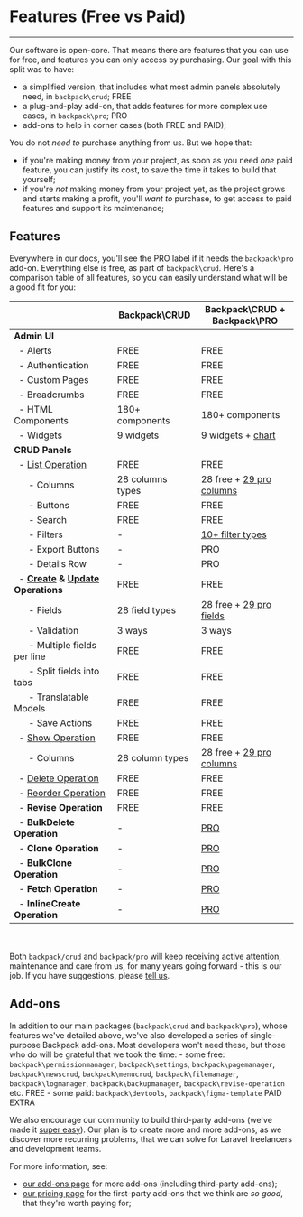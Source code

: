 # Features (Free vs Paid)

---

Our software is open-core. That means there are features that you can use for free, and features you can only access by purchasing. Our goal with this split was to have:
- a simplified version, that includes what most admin panels absolutely need, in `backpack\crud`; <span class="badge badge-pill badge-success">FREE</span>
- a plug-and-play add-on, that adds features for more complex use cases, in `backpack\pro`; <span class="badge badge-pill badge-info">PRO</span>
- add-ons to help in corner cases (both FREE and PAID);

You do not _need to_ purchase anything from us. But we hope that:
- if you're making money from your project, as soon as you need _one_ paid feature, you can justify its cost, to save the time it takes to build that yourself;
- if you're _not_ making money from your project yet, as the project grows and starts making a profit, you'll _want to_ purchase, to get access to paid features and support its maintenance;

<a name="feature-list"></a>
## Features

Everywhere in our docs, you'll see the <span class="badge badge-pill badge-info">PRO</span> label if it needs the `backpack\pro` add-on. Everything else is free, as part of `backpack\crud`. Here's a comparison table of all features, so you can easily understand what will be a good fit for you:

<table class="table table-sm table-striped table-hover">
  <thead>
    <tr>
      <th></th>
      <th class="text-center">Backpack\CRUD</th>
      <th class="text-center">Backpack\CRUD + <br>Backpack\PRO</th>
    </tr>
  </thead>
  <tbody>
    <tr>
      <td><strong>Admin UI</strong></td>
      <td class="text-center"></td>
      <td class="text-center"></td>
    </tr>
    <tr>
      <td> &nbsp; - Alerts &nbsp; <a href="/docs/6.x/base-alerts"><i class="fe fe-book-open icon-small"></i></a></td>
      <td class="text-center"><span class="badge badge-success">FREE</span></td>
      <td class="text-center"><span class="badge badge-success">FREE</span></td>
    </tr>
    <tr>
      <td> &nbsp; - Authentication &nbsp; <a href="/docs/6.x/base-about#authentication"><i class="fe fe-book-open icon-small"></i></a></td>
      <td class="text-center"><span class="badge badge-success">FREE</span></td>
      <td class="text-center"><span class="badge badge-success">FREE</span></td>
    </tr>
    <tr>
      <td> &nbsp; - Custom Pages &nbsp; <a href="/docs/6.x/base-about#custom-pages"><i class="fe fe-book-open icon-small"></i></a></td>
      <td class="text-center"><span class="badge badge-success">FREE</span></td>
      <td class="text-center"><span class="badge badge-success">FREE</span></td>
    </tr>
    <tr>
      <td> &nbsp; - Breadcrumbs &nbsp; <a href="/docs/6.x/base-breadcrumbs"><i class="fe fe-book-open icon-small"></i></a></td>
      <td class="text-center"><span class="badge badge-success">FREE</span></td>
      <td class="text-center"><span class="badge badge-success">FREE</span></td>
    </tr>
    <tr>
      <td> &nbsp; - HTML Components &nbsp; <a href="/docs/6.x/base-about#general"><i class="fe fe-book-open icon-small"></i></a></td>
      <td class="text-center"><span class="badge badge-success">180+ components</span></td>
      <td class="text-center"><span class="badge badge-success">180+ components</span></td>
    </tr>
    <tr>
      <td> &nbsp; - Widgets &nbsp; <a href="/docs/6.x/base-widgets"><i class="fe fe-book-open icon-small"></i></a></td>
      <td class="text-center"><span class="badge badge-success">9 widgets</span></td>
      <td class="text-center"><span class="badge badge-success">9 widgets</span> + <a href="/docs/6.x/base-widgets#chart-pro" class="badge badge-info text-white" data-toggle="tooltip" title="Easily create charts from your database entries!">chart</a></td>
    </tr>
    <tr>
      <td><strong>CRUD Panels</strong></td>
      <td class="text-center"></td>
      <td class="text-center"></td>
    </tr>
    <tr>
      <td> &nbsp; - <a href="/docs/6.x/crud-operation-list" class="font-weight-bold">List Operation</a></td>
      <td class="text-center"><span class="badge badge-success">FREE</span></td>
      <td class="text-center"><span class="badge badge-success">FREE</span></td>
    </tr>
    <tr>
      <td> &nbsp; &nbsp; &nbsp; - Columns &nbsp; <a href="/docs/6.x/crud-columns"><i class="fe fe-book-open icon-small"></i></a></td>
      <td class="text-center"><span class="badge badge-success">28 columns types</span></td>
      <td class="text-center">
        <span class="badge badge-success">28 free</span> +
        <a href="/docs/6.x/crud-columns#pro-column-types" class="badge badge-info text-white" data-toggle="tooltip" title="Easily show arrays, markdown, relationships, tables and videos!">29 pro columns</a>
      </td>
    </tr>
    <tr>
      <td> &nbsp; &nbsp; &nbsp; - Buttons &nbsp; <a href="/docs/6.x/crud-buttons"><i class="fe fe-book-open icon-small"></i></a></td>
      <td class="text-center"><span class="badge badge-success">FREE</span></td>
      <td class="text-center"><span class="badge badge-success">FREE</span></td>
    </tr>
    <tr>
      <td> &nbsp; &nbsp; &nbsp; - Search &nbsp; <a href="/docs/6.x/crud-operation-list-entries#the-search-logic"><i class="fe fe-book-open icon-small"></i></a></td>
      <td class="text-center"><span class="badge badge-success">FREE</span></td>
      <td class="text-center"><span class="badge badge-success">FREE</span></td>
    </tr>
    <tr>
      <td> &nbsp; &nbsp; &nbsp; - Filters &nbsp; <a href="/docs/6.x/crud-filters"><i class="fe fe-book-open icon-small"></i></a></td>
      <td class="text-center">-</td>
      <td class="text-center"><a href="/docs/6.x/crud-filters" class="badge badge-info text-white" data-toggle="tooltip" title="Help your admin easily filter their table view - by date, text, options, date range... and more!">10+ filter types</a></td>
    </tr>
    <tr>
      <td> &nbsp; &nbsp; &nbsp; - Export Buttons &nbsp; <a href="/docs/6.x/crud-operation-list-entries#export-buttons"><i class="fe fe-book-open icon-small"></i></a></td>
      <td class="text-center">-</td>
      <td class="text-center"><span class="badge badge-info">PRO</span></td>
    </tr>
    <tr>
      <td> &nbsp; &nbsp; &nbsp; - Details Row &nbsp; <a href="/docs/6.x/crud-operation-list-entries#details-row"><i class="fe fe-book-open icon-small"></i></a></td>
      <td class="text-center">-</td>
      <td class="text-center"><span class="badge badge-info">PRO</span></td>
    </tr>
    <tr>
      <td> &nbsp; - <strong><a href="/docs/6.x/crud-operation-create">Create</a> & <a href="/docs/6.x/crud-operation-update">Update</a> Operations</strong></td>
      <td class="text-center"><span class="badge badge-success">FREE</span></td>
      <td class="text-center"><span class="badge badge-success">FREE</span></td>
    </tr>
    <tr>
      <td> &nbsp; &nbsp; &nbsp; - Fields &nbsp; <a href="/docs/6.x/crud-fields"><i class="fe fe-book-open icon-small"></i></a></td>
      <td class="text-center"><span class="badge badge-success">28 field types</span></td>
      <td class="text-center">
        <span class="badge badge-success">28 free</span> +
        <a href="/docs/6.x/crud-fields#pro-field-types" class="badge badge-info text-white" data-toggle="tooltip" title="For relationships with a lot of entries, complex relationships, fields with subfields, WYSIWYGs, addresses, videos, images and A LOT more!">29 pro fields</a>
      </td>
    </tr>
    <tr>
      <td> &nbsp; &nbsp; &nbsp; - Validation &nbsp; <a href="/docs/6.x/crud-operation-create#validation"><i class="fe fe-book-open icon-small"></i></a></td>
      <td class="text-center"><span class="badge badge-success">3 ways</span></td>
      <td class="text-center"><span class="badge badge-success">3 ways</span></td>
    </tr>
    <tr>
      <td> &nbsp; &nbsp; &nbsp; - Multiple fields per line &nbsp; <a href="/docs/6.x/crud-fluent-syntax#chained-methods"><i class="fe fe-book-open icon-small"></i></a></td>
      <td class="text-center"><span class="badge badge-success">FREE</span></td>
      <td class="text-center"><span class="badge badge-success">FREE</span></td>
    </tr>
    <tr>
      <td> &nbsp; &nbsp; &nbsp; - Split fields into tabs &nbsp; <a href="/docs/6.x/crud-fields#optional-tab-attribute-splits-forms-into-tabs"><i class="fe fe-book-open icon-small"></i></a></td>
      <td class="text-center"><span class="badge badge-success">FREE</span></td>
      <td class="text-center"><span class="badge badge-success">FREE</span></td>
    </tr>
    <tr>
      <td> &nbsp; &nbsp; &nbsp; - Translatable Models &nbsp; <a href="/docs/6.x/crud-operation-update#translatable-models-and-multi-language-cruds"><i class="fe fe-book-open icon-small"></i></a></td>
      <td class="text-center"><span class="badge badge-success">FREE</span></td>
      <td class="text-center"><span class="badge badge-success">FREE</span></td>
    </tr>
    <tr>
      <td> &nbsp; &nbsp; &nbsp; - Save Actions &nbsp; <a href="/docs/6.x/crud-save-actions"><i class="fe fe-book-open icon-small"></i></a></td>
      <td class="text-center"><span class="badge badge-success">FREE</span></td>
      <td class="text-center"><span class="badge badge-success">FREE</span></td>
    </tr>
    <tr>
      <td> &nbsp; - <a href="/docs/6.x/crud-operation-show" class="font-weight-bold">Show Operation</a></td>
      <td class="text-center"><span class="badge badge-success">FREE</span></td>
      <td class="text-center"><span class="badge badge-success">FREE</span></td>
    </tr>
    <tr>
      <td> &nbsp; &nbsp; &nbsp; - Columns &nbsp; <a href="/docs/6.x/crud-columns"><i class="fe fe-book-open icon-small"></i></a></td>
      <td class="text-center"><span class="badge badge-success">28 column types</span></td>
      <td class="text-center">
        <span class="badge badge-success">28 free</span> +
        <a href="/docs/6.x/crud-columns#pro-column-types" class="badge badge-info text-white" data-toggle="tooltip" title="Easily show arrays, markdown, relationships, tables and videos!">29 pro columns</a>
      </td>
    </tr>
    <tr>
      <td> &nbsp; - <a href="/docs/6.x/crud-operation-delete" class="font-weight-bold">Delete Operation</a></td>
      <td class="text-center"><span class="badge badge-success">FREE</span></td>
      <td class="text-center"><span class="badge badge-success">FREE</span></td>
    </tr>
    <tr>
      <td> &nbsp; - <a href="/docs/6.x/crud-operation-reorder" class="font-weight-bold">Reorder Operation</a></td>
      <td class="text-center"><span class="badge badge-success">FREE</span></td>
      <td class="text-center"><span class="badge badge-success">FREE</span></td>
    </tr>
    <tr>
      <td> &nbsp; - <strong>Revise Operation</strong> &nbsp; <a href="/docs/6.x/crud-operation-revise"><i class="fe fe-book-open icon-small"></i></a></td>
      <td class="text-center"><span class="badge badge-success">FREE</span></td>
      <td class="text-center"><span class="badge badge-success">FREE</span></td>
    </tr>
    <tr>
      <td> &nbsp; - <strong>BulkDelete Operation</strong> &nbsp; <a href="/docs/6.x/crud-operation-delete#delete-multiple-items-bulk-delete-pro"><i class="fe fe-book-open icon-small"></i></a></td>
      <td class="text-center">-</td>
      <td class="text-center"><a href="/docs/6.x/crud-operation-delete#delete-multiple-items-bulk-delete-pro" class="badge badge-info text-white" data-toggle="tooltip" title="Easily delete multiple entries in one go!">PRO</a></td>
    </tr>
    <tr>
      <td> &nbsp; - <strong>Clone Operation</strong> &nbsp; <a href="/docs/6.x/crud-operation-clone"><i class="fe fe-book-open icon-small"></i></a></td>
      <td class="text-center">-</td>
      <td class="text-center"><a href="/docs/6.x/crud-operation-clone" class="badge badge-info text-white" data-toggle="tooltip" title="Easily duplicate an entry!">PRO</a></td>
    </tr>
    <tr>
      <td> &nbsp; - <strong>BulkClone Operation</strong> &nbsp; <a href="/docs/6.x/crud-operation-clone#clone-multiple-items-bulk-clone"><i class="fe fe-book-open icon-small"></i></a></td>
      <td class="text-center">-</td>
      <td class="text-center"><a href="/docs/6.x/crud-operation-clone#clone-multiple-items-bulk-clone" class="badge badge-info text-white" data-toggle="tooltip" title="Easily duplicate multiple entries in one go!">PRO</a></td>
    </tr>
    <tr>
      <td> &nbsp; - <strong>Fetch Operation</strong> &nbsp; <a href="/docs/6.x/crud-operation-fetch"><i class="fe fe-book-open icon-small"></i></a></td>
      <td class="text-center">-</td>
      <td class="text-center"><a href="/docs/6.x/crud-operation-fetch" class="badge badge-info text-white" data-toggle="tooltip" title="Easily respond to AJAX requests from relationship, select2_from_ajax and select2_from_ajax_multiple fields!">PRO</a></td>
    </tr>
    <tr>
      <td> &nbsp; - <strong>InlineCreate Operation</strong> &nbsp; <a href="/docs/6.x/crud-operation-inline-create"><i class="fe fe-book-open icon-small"></i></a></td>
      <td class="text-center">-</td>
      <td class="text-center"><a href="/docs/6.x/crud-operation-inline-create" class="badge badge-info text-white" data-toggle="tooltip" title="Empower your admins to add related entries in a modal, without leaving the main form!">PRO</a></td>
    </tr>
  </tbody>
</table>

<br><br>
Both `backpack/crud` and `backpack/pro` will keep receiving active attention, maintenance and care from us, for many years going forward - this is our job. If you have suggestions, please [tell us](https://github.com/laravel-backpack/ideas).

<a name="no-license-needed-on-localhost"></a>
## Add-ons

In addition to our main packages (`backpack\crud` and `backpack\pro`), whose features we've detailed above, we've also developed a series of single-purpose Backpack add-ons. Most developers won't need these, but those who do will be grateful that we took the time:
    - some free: `backpack\permissionmanager`, `backpack\settings`, `backpack\pagemanager`, `backpack\newscrud`, `backpack\menucrud`, `backpack\filemanager`, `backpack\logmanager`, `backpack\backupmanager`, `backpack\revise-operation` etc. <span class="badge badge-pill badge-success">FREE</span>
    - some paid: `backpack\devtools`, `backpack\figma-template` <span class="badge badge-pill badge-warning">PAID EXTRA</span>

We also encourage our community to build third-party add-ons (we've made it [super easy](/docs/{{version}}/add-ons-tutorial-using-the-addon-skeleton)). Our plan is to create more and more add-ons, as we discover more recurring problems, that we can solve for Laravel freelancers and development teams.

For more information, see:
- [our add-ons page](https://backpackforlaravel.com/addons) for more add-ons (including third-party add-ons);
- [our pricing page](https://backpackforlaravel.com/pricing) for the first-party add-ons that we think are _so good_, that they're worth paying for;
